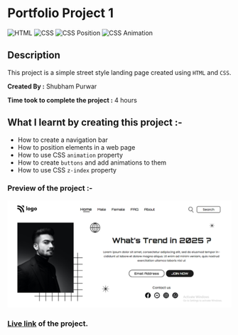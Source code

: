 # Portfolio Project 1

![HTML](https://img.shields.io/badge/-HTML-red)
![CSS](https://img.shields.io/badge/-CSS-brightgreen)
![CSS Position](https://img.shields.io/badge/-CSS%20Position-blue)
![CSS Animation](https://img.shields.io/badge/-CSS%20Animation-blueviolet)

## Description

This project is a simple street style landing page created using `HTML` and `CSS`.

**Created By :** Shubham Purwar

**Time took to complete the project :** 4 hours

## What I learnt by creating this project :-

- How to create a navigation bar
- How to position elements in a web page
- How to use CSS `animation` property
- How to create `buttons` and add animations to them
- How to use CSS `z-index` property

### Preview of the project :-

![preview](./preview.png)

### [Live link](https://portfolio-project-1-five.vercel.app/) of the project.
